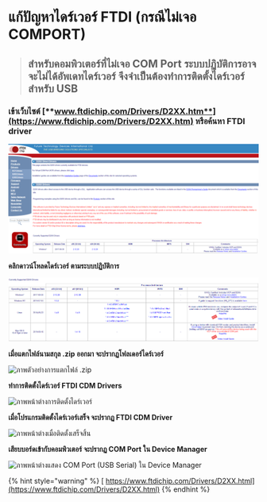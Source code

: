 # แก้ปัญหาไดร์เวอร์ FTDI \(กรณีไม่เจอ COMPORT\)



> ## สำหรับคอมพิวเตอร์ที่ไม่เจอ COM Port ระบบปฏิบัติการอาจจะไม่ได้อัพเดทไดร์เวอร์ จึงจำเป็นต้องทำการติดตั้งไดร์เวอร์สำหรับ USB

### **เข้าเว็บไซต์** [**www.ftdichip.com/Drivers/D2XX.htm**](https://www.ftdichip.com/Drivers/D2XX.htm) **หรือค้นหา FTDI driver** 

![&#xE20;&#xE32;&#xE1E;&#xE2B;&#xE19;&#xE49;&#xE32;&#xE15;&#xE48;&#xE32;&#xE07;&#xE40;&#xE27;&#xE47;&#xE1A;&#xE44;&#xE0B;&#xE15;&#xE4C;&#xE2A;&#xE33;&#xE2B;&#xE23;&#xE31;&#xE1A;&#xE14;&#xE32;&#xE27;&#xE19;&#xE4C;&#xE42;&#xE2B;&#xE25;&#xE14;&#xE44;&#xE14;&#xE23;&#xE4C;&#xE40;&#xE27;&#xE2D;&#xE23;&#xE4C;](.gitbook/assets/image.png)

**คลิกดาวน์โหลดไดร์เวอร์ ตามระบบปฏิบัติการ**

![&#xE20;&#xE32;&#xE1E;&#xE2B;&#xE19;&#xE49;&#xE32;&#xE15;&#xE48;&#xE32;&#xE07;&#xE40;&#xE27;&#xE47;&#xE1A;&#xE44;&#xE0B;&#xE15;&#xE4C;&#xE2A;&#xE33;&#xE2B;&#xE23;&#xE31;&#xE1A;&#xE40;&#xE25;&#xE37;&#xE2D;&#xE01;&#xE23;&#xE30;&#xE1A;&#xE1A;&#xE1B;&#xE0F;&#xE34;&#xE1A;&#xE31;&#xE15;&#xE34;&#xE01;&#xE32;&#xE23;](.gitbook/assets/image%20%281%29.png)

**เมื่อแตกไฟล์นามสกุล .zip ออกมา จะปรากฏโฟลเดอร์ไดร์เวอร์**

![&#xE20;&#xE32;&#xE1E;&#xE15;&#xE31;&#xE27;&#xE2D;&#xE22;&#xE48;&#xE32;&#xE07;&#xE01;&#xE32;&#xE23;&#xE41;&#xE15;&#xE01;&#xE44;&#xE1F;&#xE25;&#xE4C; .zip](https://lh4.googleusercontent.com/3FGNVwRdEHIxUcgjEjOQ5AAIvFWFe36B9fkzMSpkkMwUPM3EiDUEb0GGU9xI5gVB5T638hVKeOWUzl8v-aWPsba-Hqhc5e7gdtO2gB_omZIKrKWEMWafMr1x3tENDpyVFdogQlY)

**ทำการติดตั้งไดร์เวอร์ FTDI CDM Drivers**

![&#xE20;&#xE32;&#xE1E;&#xE2B;&#xE19;&#xE49;&#xE32;&#xE15;&#xE48;&#xE32;&#xE07;&#xE01;&#xE32;&#xE23;&#xE15;&#xE34;&#xE14;&#xE15;&#xE31;&#xE49;&#xE07;&#xE44;&#xE14;&#xE23;&#xE4C;&#xE40;&#xE27;&#xE2D;&#xE23;&#xE4C;](https://lh5.googleusercontent.com/N2oSn3ze2D7WUwvDhwVny0oQG9O8ctBtgSnXHQSVeYA5sI8GPjfVshZUkYLMoEONqfAgvzPV1dTZDeu3xri7BffqJcTkKMb9z5i5maRXdWcXDLHzc3OHzkNt0lHqA4cwHIsk4mM)

**เมื่อโปรแกรมติดตั้งไดร์เวอร์เสร็จ จะปรากฏ FTDI CDM Driver**

![&#xE20;&#xE32;&#xE1E;&#xE2B;&#xE19;&#xE49;&#xE32;&#xE15;&#xE48;&#xE32;&#xE07;&#xE40;&#xE21;&#xE37;&#xE48;&#xE2D;&#xE15;&#xE34;&#xE14;&#xE15;&#xE31;&#xE49;&#xE07;&#xE40;&#xE2A;&#xE23;&#xE47;&#xE08;&#xE2A;&#xE34;&#xE49;&#xE19;](https://lh3.googleusercontent.com/fUAsZGsWzezf9DpZaBU9dF2vLg6ClDRt7kVsXw4OJv5b9gLZfaerl3lLAT8VZvRLWJdmShN2KWlf_9qTNPT_VrMH6QZ2j3XbzAMVwcDz4cHVd7bmB4k228sy5tzwz7beJeKPs7I)

**เสียบบอร์ดเข้ากับคอมพิวเตอร์ จะปรากฏ COM Port ใน Device Manager**

![&#xE20;&#xE32;&#xE1E;&#xE2B;&#xE19;&#xE49;&#xE32;&#xE15;&#xE48;&#xE32;&#xE07;&#xE41;&#xE2A;&#xE14;&#xE07; COM Port \(USB Serial\) &#xE43;&#xE19; Device Manager](https://lh4.googleusercontent.com/29ls8om7wsG1TMiI14AnHPSisYQ7Fq2lJ5-kB396sL0N34KDGI6u78-1EuVhVvYy10-Jns_TlaPMq0xBkPFWKfFqGH4HSeRPBcFg31DzT8BVSIZkZ9Q6T5nLpyLZaP_QTbuHuX0)

{% hint style="warning" %}
[ https://www.ftdichip.com/Drivers/D2XX.html](https://www.ftdichip.com/Drivers/D2XX.html)
{% endhint %}

